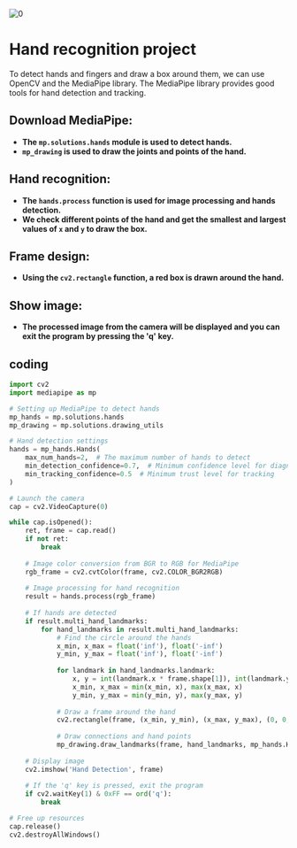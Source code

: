 ![0](https://github.com/user-attachments/assets/c3e32bbf-9cae-440b-8116-dadd8d03ebdd)
# Hand recognition project

To detect hands and fingers and draw a box around them, we can use OpenCV and the MediaPipe library. The MediaPipe library provides good tools for hand detection and tracking.

## Download MediaPipe:
* **The `mp.solutions.hands` module is used to detect hands.**
* **`mp_drawing` is used to draw the joints and points of the hand.**
## Hand recognition:
* **The `hands.process` function is used for image processing and hands detection.**
* **We check different points of the hand and get the smallest and largest values ​​of `x` and `y` to draw the box.**
## Frame design:
* **Using the `cv2.rectangle` function, a red box is drawn around the hand.**
## Show image:
* **The processed image from the camera will be displayed and you can exit the program by pressing the 'q' key.**

## coding
```python
import cv2
import mediapipe as mp

# Setting up MediaPipe to detect hands
mp_hands = mp.solutions.hands
mp_drawing = mp.solutions.drawing_utils

# Hand detection settings
hands = mp_hands.Hands(
    max_num_hands=2,  # The maximum number of hands to detect
    min_detection_confidence=0.7,  # Minimum confidence level for diagnosis
    min_tracking_confidence=0.5  # Minimum trust level for tracking
)

# Launch the camera
cap = cv2.VideoCapture(0)

while cap.isOpened():
    ret, frame = cap.read()
    if not ret:
        break
    
    # Image color conversion from BGR to RGB for MediaPipe
    rgb_frame = cv2.cvtColor(frame, cv2.COLOR_BGR2RGB)
    
    # Image processing for hand recognition
    result = hands.process(rgb_frame)
    
    # If hands are detected
    if result.multi_hand_landmarks:
        for hand_landmarks in result.multi_hand_landmarks:
            # Find the circle around the hands
            x_min, x_max = float('inf'), float('-inf')
            y_min, y_max = float('inf'), float('-inf')
            
            for landmark in hand_landmarks.landmark:
                x, y = int(landmark.x * frame.shape[1]), int(landmark.y * frame.shape[0])
                x_min, x_max = min(x_min, x), max(x_max, x)
                y_min, y_max = min(y_min, y), max(y_max, y)
            
            # Draw a frame around the hand
            cv2.rectangle(frame, (x_min, y_min), (x_max, y_max), (0, 0, 255), 2)  # Red color (BGR): (0, 0, 255)
            
            # Draw connections and hand points
            mp_drawing.draw_landmarks(frame, hand_landmarks, mp_hands.HAND_CONNECTIONS)
    
    # Display image
    cv2.imshow('Hand Detection', frame)
    
    # If the 'q' key is pressed, exit the program
    if cv2.waitKey(1) & 0xFF == ord('q'):
        break

# Free up resources
cap.release()
cv2.destroyAllWindows()
```

